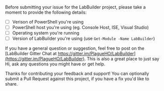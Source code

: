 Before submitting your issue for the LabBuilder project, please take a moment to provide the following details:

- [ ] Verison of PowerShell you're using
- [ ] PowerShell host you're using (eg. Console Host, ISE, Visual Studio)
- [ ] Operating system you're running
- [ ] Version of LabBuilder you're using (use `Get-Module -Name LabBuilder`)

If you have a general question or suggestion, feel free to post on the [LabBuilder Gitter Chat at https://gitter.im/PlagueHO/LabBuilder](https://gitter.im/PlagueHO/LabBuilder). This is also a great place to just say Hi, ask any questions you might have or get help.

Thanks for contributing your feedback and support! You can optionally submit a Pull Request against this project, if you have a fix you'd like to share.